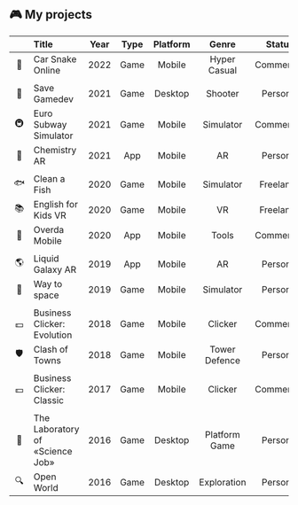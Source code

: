 ## 🎮 My projects
| | Title | Year | Type | Platform | Genre | Status | URL |
| :---: | :--- | :---: | :---: | :---: | :---: | :---: | :---: |
| 🐍 | Car Snake Online | 2022 | Game | Mobile | Hyper Casual | Commercial | - |
| |
| 💾 | Save Gamedev | 2021 | Game | Desktop | Shooter | Personal | - |
| 🚇 | Euro Subway Simulator | 2021 | Game | Mobile | Simulator | Commercial | - |
| 🧪 | Chemistry AR | 2021 | App | Mobile | AR | Personal | - |
| |
| 🐟 | Clean a Fish | 2020 | Game | Mobile | Simulator | Freelance | - |
| 📚 | English for Kids VR | 2020 | Game | Mobile | VR | Freelance | - |
| 📱 | Overda Mobile | 2020 | App | Mobile | Tools | Commercial | - |
| |
| 🌎 | Liquid Galaxy AR | 2019 | App | Mobile | AR | Personal | - |
| 🚀 | Way to space | 2019 | Game | Mobile | Simulator | Personal | - |
| |
| 💵 | Business Clicker: Evolution | 2018 | Game | Mobile | Clicker | Commercial | - |
| 🛡 | Clash of Towns | 2018 | Game | Mobile | Tower Defence | Personal | - |
| |
| 💵 | Business Clicker: Classic | 2017 | Game | Mobile | Clicker | Commercial | - |
| |
| 🔬 | The Laboratory of «Science Job» | 2016 | Game | Desktop | Platform Game | Personal | - |
| 🔍 | Open World | 2016 | Game | Desktop | Exploration | Personal | - |
